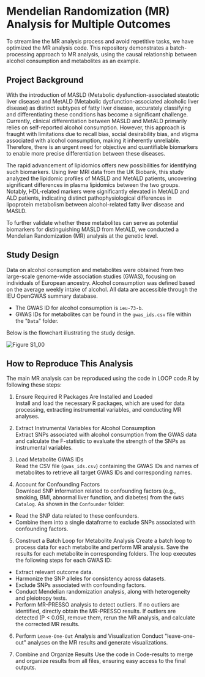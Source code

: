 Mendelian Randomization (MR) Analysis for Multiple Outcomes
===
To streamline the MR analysis process and avoid repetitive tasks, we have optimized the MR analysis code. This repository demonstrates a batch-processing approach to MR analysis, using the causal relationship between alcohol consumption and metabolites as an example.

Project Background
---
With the introduction of MASLD (Metabolic dysfunction-associated steatotic liver disease) and MetALD (Metabolic dysfunction-associated alcoholic liver disease) as distinct subtypes of fatty liver disease, accurately classifying and differentiating these conditions has become a significant challenge. Currently, clinical differentiation between MASLD and MetALD primarily relies on self-reported alcohol consumption. However, this approach is fraught with limitations due to recall bias, social desirability bias, and stigma associated with alcohol consumption, making it inherently unreliable. Therefore, there is an urgent need for objective and quantifiable biomarkers to enable more precise differentiation between these diseases.

The rapid advancement of lipidomics offers new possibilities for identifying such biomarkers. Using liver MRI data from the UK Biobank, this study analyzed the lipidomic profiles of MASLD and MetALD patients, uncovering significant differences in plasma lipidomics between the two groups. Notably, HDL-related markers were significantly elevated in MetALD and ALD patients, indicating distinct pathophysiological differences in lipoprotein metabolism between alcohol-related fatty liver disease and MASLD.

To further validate whether these metabolites can serve as potential biomarkers for distinguishing MASLD from MetALD, we conducted a Mendelian Randomization (MR) analysis at the genetic level.

Study Design
---
Data on alcohol consumption and metabolites were obtained from two large-scale genome-wide association studies (GWAS), focusing on individuals of European ancestry. Alcohol consumption was defined based on the average weekly intake of alcohol. All data are accessible through the IEU OpenGWAS summary database.

* The GWAS ID for alcohol consumption is `ieu-73-b`.<br>
* GWAS IDs for metabolites can be found in the `gwas_ids.csv` file within the "`Data`" folder.

Below is the flowchart illustrating the study design.

![Figure S1_00](https://github.com/user-attachments/assets/d294b1e9-e457-491a-86d3-be78ecaa64ce)

How to Reproduce This Analysis
---
The main MR analysis can be reproduced using the code in LOOP code.R by following these steps:

1. Ensure Required R Packages Are Installed and Loaded<br>
Install and load the necessary R packages, which are used for data processing, extracting instrumental variables, and conducting MR analyses.

2. Extract Instrumental Variables for Alcohol Consumption<br>
Extract SNPs associated with alcohol consumption from the GWAS data and calculate the F-statistic to evaluate the strength of the SNPs as instrumental variables.

3. Load Metabolite GWAS IDs<br>
Read the CSV file (`gwas_ids.csv`) containing the GWAS IDs and names of metabolites to retrieve all target GWAS IDs and corresponding names.

4. Account for Confounding Factors<br>
Download SNP information related to confounding factors (e.g., smoking, BMI, abnormal liver function, and diabetes) from the `GWAS Catalog`. As shown in the `Confounder` folder:
* Read the SNP data related to these confounders.<br>
* Combine them into a single dataframe to exclude SNPs associated with confounding factors.

5. Construct a Batch Loop for Metabolite Analysis
Create a batch loop to process data for each metabolite and perform MR analysis. Save the results for each metabolite in corresponding folders. The loop executes the following steps for each GWAS ID:
* Extract relevant outcome data.
* Harmonize the SNP alleles for consistency across datasets.
* Exclude SNPs associated with confounding factors.
* Conduct Mendelian randomization analysis, along with heterogeneity and pleiotropy tests.
* Perform MR-PRESSO analysis to detect outliers. If no outliers are identified, directly obtain the MR-PRESSO results. If outliers are detected (P < 0.05), remove them, rerun the MR analysis, and calculate the corrected MR results.
  
6. Perform `Leave-One-Out` Analysis and Visualization
Conduct "leave-one-out" analyses on the MR results and generate visualizations.

7. Combine and Organize Results
Use the code in Code-results to merge and organize results from all files, ensuring easy access to the final outputs.



